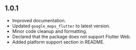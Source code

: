 ## 1.0.1

* Improved documentation.
* Updated `google_maps_flutter` to latest version.
* Minor code cleanup and formatting.
* Declared that the package does not support Flutter Web.
* Added platform support section in README.

<!-- * Initial stable release.
* Provides a customizable `GooglePlacesSearchField` widget.
* Integrates with `flutter_google_places_sdk` for autocomplete suggestions.
* Returns `LatLng` on place selection.
* Supports input decoration and style customization.
* Includes debounce logic and overlay suggestion list. -->

